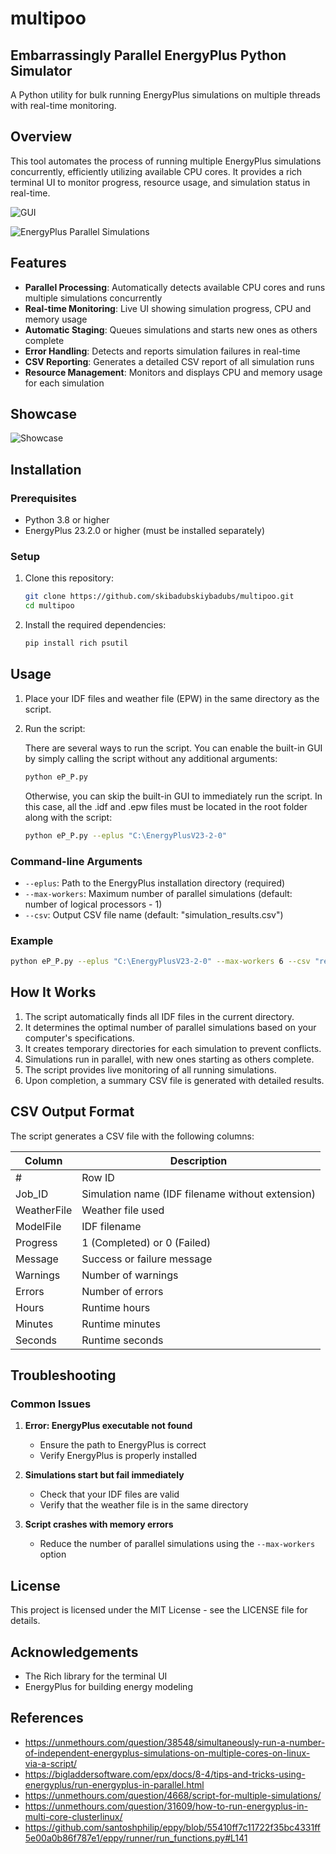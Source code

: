 # multipoo
## Embarrassingly Parallel EnergyPlus Python Simulator

A Python utility for bulk running EnergyPlus simulations on multiple threads with real-time monitoring.

## Overview

This tool automates the process of running multiple EnergyPlus simulations concurrently, efficiently utilizing available CPU cores. It provides a rich terminal UI to monitor progress, resource usage, and simulation status in real-time.

![GUI](img2.png)

![EnergyPlus Parallel Simulations](img.png)

## Features

- **Parallel Processing**: Automatically detects available CPU cores and runs multiple simulations concurrently
- **Real-time Monitoring**: Live UI showing simulation progress, CPU and memory usage
- **Automatic Staging**: Queues simulations and starts new ones as others complete
- **Error Handling**: Detects and reports simulation failures in real-time
- **CSV Reporting**: Generates a detailed CSV report of all simulation runs
- **Resource Management**: Monitors and displays CPU and memory usage for each simulation

## Showcase
![Showcase](eP_P-showcase.gif)

## Installation

### Prerequisites

- Python 3.8 or higher
- EnergyPlus 23.2.0 or higher (must be installed separately)

### Setup

1. Clone this repository:
   ```bash
   git clone https://github.com/skibadubskiybadubs/multipoo.git
   cd multipoo
   ```

2. Install the required dependencies:
   ```bash
   pip install rich psutil
   ```

## Usage

1. Place your IDF files and weather file (EPW) in the same directory as the script.

2. Run the script:

   There are several ways to run the script. You can enable the built-in GUI by simply calling the script without any additional arguments:
   ```bash
   python eP_P.py
   ```

   Otherwise, you can skip the built-in GUI to immediately run the script. In this case, all the .idf and .epw files must be located in the root folder along with the script:
   ```bash
   python eP_P.py --eplus "C:\EnergyPlusV23-2-0"
   ```

### Command-line Arguments

- `--eplus`: Path to the EnergyPlus installation directory (required)
- `--max-workers`: Maximum number of parallel simulations (default: number of logical processors - 1)
- `--csv`: Output CSV file name (default: "simulation_results.csv")

### Example

```bash
python eP_P.py --eplus "C:\EnergyPlusV23-2-0" --max-workers 6 --csv "results.csv"
```

## How It Works

1. The script automatically finds all IDF files in the current directory.
2. It determines the optimal number of parallel simulations based on your computer's specifications.
3. It creates temporary directories for each simulation to prevent conflicts.
4. Simulations run in parallel, with new ones starting as others complete.
5. The script provides live monitoring of all running simulations.
6. Upon completion, a summary CSV file is generated with detailed results.

## CSV Output Format

The script generates a CSV file with the following columns:

| Column | Description |
|--------|-------------|
| # | Row ID |
| Job_ID | Simulation name (IDF filename without extension) |
| WeatherFile | Weather file used |
| ModelFile | IDF filename |
| Progress | 1 (Completed) or 0 (Failed) |
| Message | Success or failure message |
| Warnings | Number of warnings |
| Errors | Number of errors |
| Hours | Runtime hours |
| Minutes | Runtime minutes |
| Seconds | Runtime seconds |

## Troubleshooting

### Common Issues

1. **Error: EnergyPlus executable not found**
   - Ensure the path to EnergyPlus is correct
   - Verify EnergyPlus is properly installed

2. **Simulations start but fail immediately**
   - Check that your IDF files are valid
   - Verify that the weather file is in the same directory

3. **Script crashes with memory errors**
   - Reduce the number of parallel simulations using the `--max-workers` option

## License

This project is licensed under the MIT License - see the LICENSE file for details.

## Acknowledgements

- The Rich library for the terminal UI
- EnergyPlus for building energy modeling

## References
- https://unmethours.com/question/38548/simultaneously-run-a-number-of-independent-energyplus-simulations-on-multiple-cores-on-linux-via-a-script/
- https://bigladdersoftware.com/epx/docs/8-4/tips-and-tricks-using-energyplus/run-energyplus-in-parallel.html
- https://unmethours.com/question/4668/script-for-multiple-simulations/
- https://unmethours.com/question/31609/how-to-run-energyplus-in-multi-core-clusterlinux/
- https://github.com/santoshphilip/eppy/blob/55410ff7c11722f35bc4331ff5e00a0b86f787e1/eppy/runner/run_functions.py#L141
